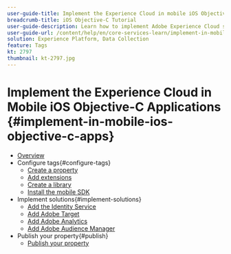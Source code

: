 ```yaml
---
user-guide-title: Implement the Experience Cloud in mobile iOS Objective-C applications
breadcrumb-title: iOS Objective-C Tutorial
user-guide-description: Learn how to implement Adobe Experience Cloud solutions in mobile iOS Objective-C apps with tags in Experience Platform.
user-guide-url: /content/help/en/core-services-learn/implement-in-mobile-ios-objective-c-apps-with-launch/index.html
solution: Experience Platform, Data Collection
feature: Tags
kt: 2797
thumbnail: kt-2797.jpg
---
```


# Implement the Experience Cloud in Mobile iOS Objective-C Applications {#implement-in-mobile-ios-objective-c-apps}

+ [Overview](overview.md)
+ Configure tags{#configure-tags}
  + [Create a property](create-a-property.md)
  + [Add extensions](add-extensions.md)
  + [Create a library](create-a-library.md)
  + [Install the mobile SDK](install-the-mobile-sdk.md)
+ Implement solutions{#implement-solutions}
  + [Add the Identity Service](id-service.md)
  + [Add Adobe Target](target.md)
  + [Add Adobe Analytics](analytics.md)
  + [Add Adobe Audience Manager](audience-manager.md)
+ Publish your property{#publish}
  + [Publish your property](publish.md)
